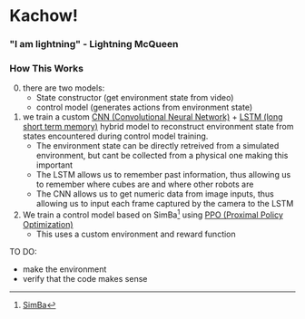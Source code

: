 # Kachow!
### "I am lightning" - Lightning McQueen

### How This Works
0) there are two models:
   - State constructor (get environment state from video)
   - control model (generates actions from environment state)
2) we train a custom [CNN (Convolutional Neural Network)](https://en.wikipedia.org/wiki/Convolutional_neural_network) + [LSTM (long short term memory)](https://en.wikipedia.org/wiki/Long_short-term_memory) hybrid model to reconstruct environment state from states encountered during control model training.
   - The environment state can be directly retreived from a simulated environment, but cant be collected from a physical one making this important
   - The LSTM allows us to remember past information, thus allowing us to remember where cubes are and where other robots are
   - The CNN allows us to get numeric data from image inputs, thus allowing us to input each frame captured by the camera to the LSTM
3) We train a control model based on SimBa[^9] using [PPO (Proximal Policy Optimization)](https://en.wikipedia.org/wiki/Proximal_policy_optimization)
   - This uses a custom environment and reward function
  
  TO DO:
   - make the environment
   - verify that the code makes sense


 [^1]: [SMART: SELF-SUPERVISED MULTI-TASK PRETRAIN-ING WITH CONTROL TRANSFORMERS](https://arxiv.org/pdf/2301.09816)
 [^2]: [DIFFERENTIAL TRANSFORMER](https://arxiv.org/pdf/2410.05258)
 [^3]: [Decision Transformer](https://arxiv.org/pdf/2106.01345)
 [^4]: [Memory and Attention in Deep Learning](https://arxiv.org/pdf/2107.01390)
 [^5]: [Learning to Track with Object Permanence](https://openaccess.thecvf.com/content/ICCV2021/papers/Tokmakov_Learning_To_Track_With_Object_Permanence_ICCV_2021_paper.pdf)
 [^6]: [Learning Object Permanence from Video](https://www.ecva.net/papers/eccv_2020/papers_ECCV/papers/123610035.pdf)
 [^7]: [MambaOut RIP kobe](https://arxiv.org/pdf/2405.07992)
 [^8]: [ViViT](https://arxiv.org/pdf/2103.15691)
 [^9]: [SimBa](https://arxiv.org/pdf/2410.09754)
